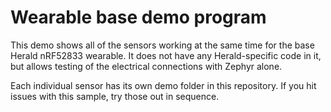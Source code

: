 # Wearable base demo program

This demo shows all of the sensors working at the same time for
the base Herald nRF52833 wearable. It does not have any Herald-specific
code in it, but allows testing of the electrical connections with
Zephyr alone.

Each individual sensor has its own demo folder in this repository.
If you hit issues with this sample, try those out in sequence.